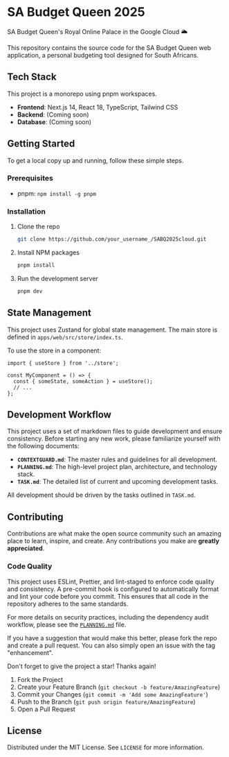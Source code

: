 # SA Budget Queen 2025

SA Budget Queen's Royal Online Palace in the Google Cloud 🌥

This repository contains the source code for the SA Budget Queen web application, a personal budgeting tool designed for South Africans.

## Tech Stack

This project is a monorepo using pnpm workspaces.

- **Frontend**: Next.js 14, React 18, TypeScript, Tailwind CSS
- **Backend**: (Coming soon)
- **Database**: (Coming soon)

## Getting Started

To get a local copy up and running, follow these simple steps.

### Prerequisites

- pnpm: `npm install -g pnpm`

### Installation

1. Clone the repo

   ```sh
   git clone https://github.com/your_username_/SABQ2025cloud.git
   ```

2. Install NPM packages

   ```sh
   pnpm install
   ```

3. Run the development server

   ```sh
   pnpm dev
   ```

## State Management

This project uses Zustand for global state management. The main store is defined in `apps/web/src/store/index.ts`.

To use the store in a component:

```tsx
import { useStore } from '../store';

const MyComponent = () => {
  const { someState, someAction } = useStore();
  // ...
};
```

## Development Workflow

This project uses a set of markdown files to guide development and ensure consistency. Before starting any new work, please familiarize yourself with the following documents:

- **`CONTEXTGUARD.md`**: The master rules and guidelines for all development.
- **`PLANNING.md`**: The high-level project plan, architecture, and technology stack.
- **`TASK.md`**: The detailed list of current and upcoming development tasks.

All development should be driven by the tasks outlined in `TASK.md`.

## Contributing

Contributions are what make the open source community such an amazing place to learn, inspire, and create. Any contributions you make are **greatly appreciated**.

### Code Quality

This project uses ESLint, Prettier, and lint-staged to enforce code quality and consistency. A pre-commit hook is configured to automatically format and lint your code before you commit. This ensures that all code in the repository adheres to the same standards.

For more details on security practices, including the dependency audit workflow, please see the [`PLANNING.md`](PLANNING.md) file.

If you have a suggestion that would make this better, please fork the repo and create a pull request. You can also simply open an issue with the tag "enhancement".

Don't forget to give the project a star! Thanks again!

1. Fork the Project
2. Create your Feature Branch (`git checkout -b feature/AmazingFeature`)
3. Commit your Changes (`git commit -m 'Add some AmazingFeature'`)
4. Push to the Branch (`git push origin feature/AmazingFeature`)
5. Open a Pull Request

## License

Distributed under the MIT License. See `LICENSE` for more information.
